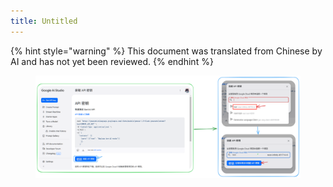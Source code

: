 ```yaml
---
title: Untitled
---
```


{% hint style="warning" %}
This document was translated from Chinese by AI and has not yet been reviewed.
{% endhint %}

<figure><img src="../assets/image (4) (4).png" alt=""><figcaption></figcaption></figure>